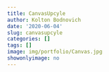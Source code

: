 ```yaml
---
title: CanvasUpcyle
author: Kolton Bodnovich
date: '2020-06-04'
slug: canvasupcyle
categories: []
tags: []
image: img/portfolio/Canvas.jpg
showonlyimage: no
---
```

